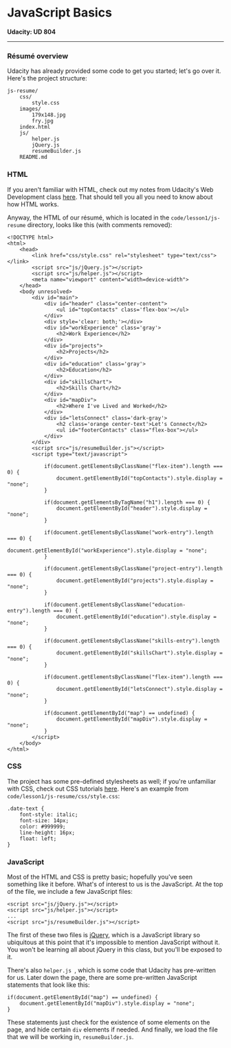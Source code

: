 # JavaScript Basics

**Udacity: UD 804**

---

### Résumé overview

Udacity has already provided some code to get you started; let's go over it. Here's the project structure:

    js-resume/
        css/
            style.css
        images/
            179x148.jpg
            fry.jpg
        index.html
        js/
            helper.js
            jQuery.js
            resumeBuilder.js
        README.md
        
### HTML

If you aren't familiar with HTML, check out my notes from Udacity's Web Development class [here](https://github.com/tylucaskelley/courses/blob/master/udacity/cs253-web-development/notes/lesson1/2-html.md). That should tell you all you need to know about how HTML works.

Anyway, the HTML of our résumé, which is located in the `code/lesson1/js-resume` directory, looks like this (with comments removed):

    <!DOCTYPE html>
    <html>
        <head>
            <link href="css/style.css" rel="stylesheet" type="text/css"></link>
            <script src="js/jQuery.js"></script>
            <script src="js/helper.js"></script>
            <meta name="viewport" content="width=device-width">
        </head>
        <body unresolved>
            <div id="main">
                <div id="header" class="center-content">
                    <ul id="topContacts" class='flex-box'></ul>
                </div>
                <div style='clear: both;'></div>
                <div id="workExperience" class='gray'>
                    <h2>Work Experience</h2>
                </div>
                <div id="projects">
                    <h2>Projects</h2>
                </div>
                <div id="education" class='gray'>
                    <h2>Education</h2>
                </div>
                <div id="skillsChart">
                    <h2>Skills Chart</h2>
                </div>
                <div id="mapDiv">
                    <h2>Where I've Lived and Worked</h2>
                </div>
                <div id="letsConnect" class='dark-gray'>
                    <h2 class='orange center-text'>Let's Connect</h2>
                    <ul id="footerContacts" class="flex-box"></ul>
                </div>
            </div>
            <script src="js/resumeBuilder.js"></script>
            <script type="text/javascript">

                if(document.getElementsByClassName("flex-item").length === 0) {
                    document.getElementById("topContacts").style.display = "none";
                }

                if(document.getElementsByTagName("h1").length === 0) {
                    document.getElementById("header").style.display = "none";
                }

                if(document.getElementsByClassName("work-entry").length === 0) {
                    document.getElementById("workExperience").style.display = "none";
                }

                if(document.getElementsByClassName("project-entry").length === 0) {
                    document.getElementById("projects").style.display = "none";
                }

                if(document.getElementsByClassName("education-entry").length === 0) {
                    document.getElementById("education").style.display = "none";
                }

                if(document.getElementsByClassName("skills-entry").length === 0) {
                    document.getElementById("skillsChart").style.display = "none";
                }

                if(document.getElementsByClassName("flex-item").length === 0) {
                    document.getElementById("letsConnect").style.display = "none";
                }

                if(document.getElementById("map") == undefined) {
                    document.getElementById("mapDiv").style.display = "none";
                }
            </script>
        </body>
    </html>
    
### CSS

The project has some pre-defined stylesheets as well; if you're unfamiliar with CSS, check out CSS tutorials [here](http://docs.webplatform.org/wiki/css). Here's an example from `code/lesson1/js-resume/css/style.css`:

    .date-text {
        font-style: italic;
        font-size: 14px;
        color: #999999;
        line-height: 16px;
        float: left;
    }
    
### JavaScript
    
Most of the HTML and CSS is pretty basic; hopefully you've seen something like it before. What's of interest to us is the JavaScript. At the top of the file, we include a few JavaScript files:

    <script src="js/jQuery.js"></script>
    <script src="js/helper.js"></script>
    ...
    <script src="js/resumeBuilder.js"></script>
    
The first of these two files is [jQuery](http://jquery.com/), which is a JavaScript library so ubiquitous at this point that it's impossible to mention JavaScript without it. You won't be learning all about jQuery in this class, but you'll be exposed to it.

There's also `helper.js `, which is some code that Udacity has pre-written for us. Later down the page, there are some pre-written JavaScript statements that look like this:

    if(document.getElementById("map") == undefined) {
        document.getElementById("mapDiv").style.display = "none";
    }
    
These statements just check for the existence of some elements on the page, and hide certain `div` elements if needed. And finally, we load the file that we will be working in, `resumeBuilder.js`.


